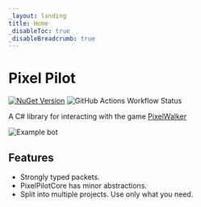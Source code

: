 ```yaml
---
_layout: landing
title: Home
_disableToc: true
_disableBreadcrumb: true
---
```


# Pixel Pilot
[![NuGet Version](https://img.shields.io/nuget/vpre/PixelPilot.Core?style=flat-square&logo=nuget&link=https%3A%2F%2Fwww.nuget.org%2Fpackages%2FPixelPilot.Core%2F%20)](https://www.nuget.org/packages/PixelPilot.Core/) ![GitHub Actions Workflow Status](https://img.shields.io/github/actions/workflow/status/MartenM/PixelPilot/dotnet.yml?branch=main&style=flat-square)


A C# library for interacting with the game [PixelWalker](https://pixelwalker.net)

![Example bot](https://i.imgur.com/47bDpAc.gif)

## Features
* Strongly typed packets.
* PixelPilotCore has minor abstractions.
* Split into multiple projects. Use only what you need.